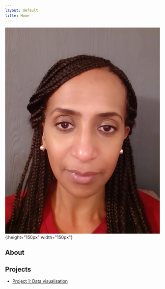 ```yaml
---
layout: default
title: Home
---
```

![Profile](https://github.com/tes2sara/sara_tesfamariam/blob/main/Profile.jpg?raw=true){:height="150px" width="150px"}

## About

## Projects
- [Project 1: Data visualisation](project1.md)

  
  



